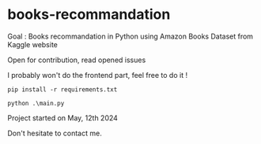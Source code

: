 # books-recommandation
Goal : Books recommandation in Python using Amazon Books Dataset from Kaggle website


Open for contribution, read opened issues

I probably won't do the frontend part, feel free to do it !

```
pip install -r requirements.txt
```

```
python .\main.py
```

Project started on May, 12th 2024

Don't hesitate to contact me.